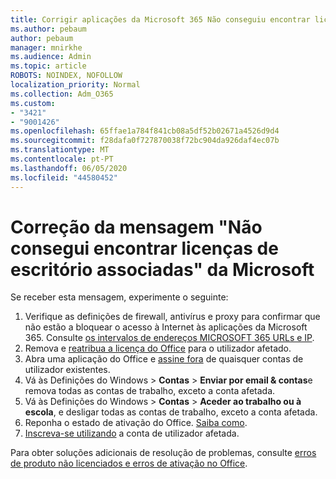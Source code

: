 ```yaml
---
title: Corrigir aplicações da Microsoft 365 Não conseguiu encontrar licenças de escritório associadas mensagem
ms.author: pebaum
author: pebaum
manager: mnirkhe
ms.audience: Admin
ms.topic: article
ROBOTS: NOINDEX, NOFOLLOW
localization_priority: Normal
ms.collection: Adm_O365
ms.custom:
- "3421"
- "9001426"
ms.openlocfilehash: 65ffae1a784f841cb08a5df52b02671a4526d9d4
ms.sourcegitcommit: f28dafa0f727870038f72bc904da926daf4ec07b
ms.translationtype: MT
ms.contentlocale: pt-PT
ms.lasthandoff: 06/05/2020
ms.locfileid: "44580452"
---
```

# <a name="fixing-the-microsoft-365-apps-couldnt-find-office-licenses-associated-message"></a>Correção da mensagem "Não consegui encontrar licenças de escritório associadas" da Microsoft

Se receber esta mensagem, experimente o seguinte:

1. Verifique as definições de firewall, antivírus e proxy para confirmar que não estão a bloquear o acesso à Internet às aplicações da Microsoft 365. Consulte [os intervalos de endereços MICROSOFT 365 URLs e IP](https://docs.microsoft.com/office365/enterprise/urls-and-ip-address-ranges).
2. Remova e [reatribua a licença do Office](https://docs.microsoft.com/microsoft-365/admin/manage/assign-licenses-to-users) para o utilizador afetado. 
3. Abra uma aplicação do Office e [assine fora](https://support.office.com/article/5a20dc11-47e9-4b6f-945d-478cb6d92071) de quaisquer contas de utilizador existentes.
4. Vá às Definições do Windows > **Contas**  >  **Enviar por email & contas**e remova todas as contas de trabalho, exceto a conta afetada.
5. Vá às Definições do Windows > **Contas**  >  **Aceder ao trabalho ou à escola**, e desligar todas as contas de trabalho, exceto a conta afetada.
6. Reponha o estado de ativação do Office. [Saiba como](https://docs.microsoft.com/office365/troubleshoot/activation/reset-office-365-proplus-activation-state).
7. [Inscreva-se utilizando](https://support.office.com/article/628ea040-f265-49de-b986-be09c3ebf8a9) a conta de utilizador afetada.

Para obter soluções adicionais de resolução de problemas, consulte [erros de produto não licenciados e erros de ativação no Office](https://support.office.com/Article/0d23d3c0-c19c-4b2f-9845-5344fedc4380).